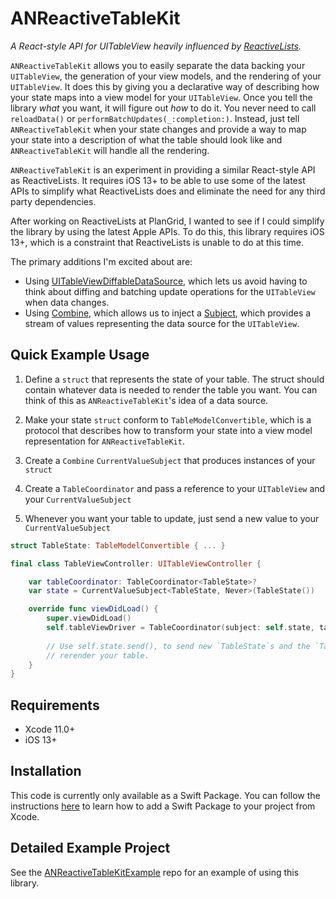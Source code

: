 # ANReactiveTableKit

*A React-style API for UITableView heavily influenced by [ReactiveLists](github.com/plangrid/ReactiveLists).*

`ANReactiveTableKit` allows you to easily separate the data backing your `UITableView`, the generation of your view models, and the rendering of your `UITableView`.  It does this by giving you a declarative way of describing how your state maps into a view model for your `UITableView`.  Once you tell the library _what_ you want, it will figure out _how_ to do it.  You never need to call `reloadData()` or `performBatchUpdates(_:completion:)`.  Instead, just tell `ANReactiveTableKit` when your state changes and provide a way to map your state into a description of what the table should look like and `ANReactiveTableKit` will handle all the rendering.

`ANReactiveTableKit` is an experiment in providing a similar React-style API as ReactiveLists.  It requires iOS 13+ to be able to use some of the latest APIs to simplify what ReactiveLists does and eliminate the need for any third party dependencies.

After working on ReactiveLists at PlanGrid, I wanted to see if I could simplify the library by using the latest Apple APIs.  To do this, this library requires iOS 13+, which is a constraint that ReactiveLists is unable to do at this time.

The primary additions I'm excited about are:
- Using [UITableViewDiffableDataSource](https://developer.apple.com/documentation/uikit/uitableviewdiffabledatasource), which lets us avoid having to think about diffing and batching update operations for the `UITableView` when data changes.
- Using [Combine](https://developer.apple.com/documentation/combine), which allows us to inject a [Subject](https://developer.apple.com/documentation/combine/subject), which provides a stream of values representing the data source for the `UITableView`.


## Quick Example Usage

1. Define a `struct` that represents the state of your table.  The struct should contain whatever data is needed to render the table you want.  You can think of this as `ANReactiveTableKit`'s idea of a data source.

1. Make your state `struct` conform to `TableModelConvertible`, which is a protocol that describes how to transform your state into a view model representation for `ANReactiveTableKit`.

1. Create a `Combine` `CurrentValueSubject` that produces instances of your `struct`

1.  Create a `TableCoordinator` and pass a reference to your `UITableView` and your `CurrentValueSubject`

1. Whenever you want your table to update, just send a new value to your `CurrentValueSubject`

```swift
struct TableState: TableModelConvertible { ... }

final class TableViewController: UITableViewController {

    var tableCoordinator: TableCoordinator<TableState>?
    var state = CurrentValueSubject<TableState, Never>(TableState())

    override func viewDidLoad() {
        super.viewDidLoad()
        self.tableViewDriver = TableCoordinator(subject: self.state, tableView: self.tableView)
        
        // Use self.state.send(), to send new `TableState`s and the `TableCoordinator` will automatically
        // rerender your table.
    }
}
```

## Requirements

* Xcode 11.0+
* iOS 13+

## Installation

This code is currently only available as a Swift Package.  You can follow the instructions [here](https://developer.apple.com/documentation/xcode/adding_package_dependencies_to_your_app) to learn how to add a Swift Package to your project from Xcode.

## Detailed Example Project

See the [ANReactiveTableKitExample](https://github.com/anayini/ANReactiveTableKitExample) repo for an example of using this library.
